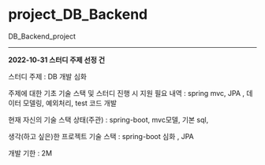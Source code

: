 # project_DB_Backend
DB_Backend_project

---------------------------------
**2022-10-31 스터디 주제 선정 건**

스터디 주제 : DB 개발 심화

주제에 대한 기초 기술 스택 및 스터디 진행 시 지원 필요 내역 : spring mvc, JPA , 데이터 모델링, 예외처리, test 코드 개발

현재 자신의 기술 스택 상태(주관) : spring-boot, mvc모델, 기본 sql,

생각(하고 싶은)한 프로젝트 기술 스택 : spring-boot 심화 , JPA

개발 기한 : 2M
